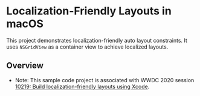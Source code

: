# Localization-Friendly Layouts in macOS

This project demonstrates localization-friendly auto layout constraints. It uses `NSGridView` as a container view to achieve localized layouts.

## Overview

- Note: This sample code project is associated with WWDC 2020 session [10219: Build localization-friendly layouts using Xcode](https://developer.apple.com/videos/play/wwdc2020/10219/).

